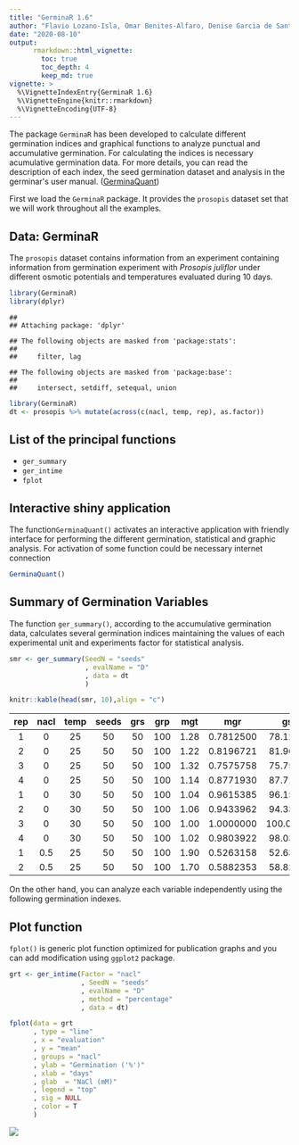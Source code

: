 ```yaml
---
title: "GerminaR 1.6"
author: "Flavio Lozano-Isla, Omar Benites-Alfaro, Denise Garcia de Santana, Marli A. Ranal, Marcelo Francisco Pompelli"
date: "2020-08-10"
output: 
      rmarkdown::html_vignette:
        toc: true
        toc_depth: 4
        keep_md: true
vignette: >
  %\VignetteIndexEntry{GerminaR 1.6}
  %\VignetteEngine{knitr::rmarkdown}
  %\VignetteEncoding{UTF-8}
---
```


The package `GerminaR` has been developed to calculate different germination indices and graphical functions to analyze punctual and accumulative germination. For calculating the indices is necessary acumulative germination data. For more details, you can read the description of each index, the seed germination dataset and analysis in the germinar's user manual. ([GerminaQuant](https://flavjack.github.io/germinaquant/))

First we load the `GerminaR` package. It provides the `prosopis` dataset set that we will work throughout all the examples. 

## Data: GerminaR

The `prosopis` dataset contains information from an experiment containing information from germination experiment with *Prosopis juliflor* under different osmotic potentials and temperatures evaluated during 10 days.


```r
library(GerminaR)
library(dplyr)
```

```
## 
## Attaching package: 'dplyr'
```

```
## The following objects are masked from 'package:stats':
## 
##     filter, lag
```

```
## The following objects are masked from 'package:base':
## 
##     intersect, setdiff, setequal, union
```

```r
library(GerminaR)
dt <- prosopis %>% mutate(across(c(nacl, temp, rep), as.factor))
```

## List of the principal functions

* `ger_summary`
* `ger_intime`
* `fplot` 

## Interactive shiny application

The function`GerminaQuant()` activates an interactive application with friendly interface for performing the different germination, statistical and graphic analysis. For activation of some function could be necessary internet connection


```r
GerminaQuant()
```

## Summary of Germination Variables

The function `ger_summary()`, according to the accumulative germination data, calculates several germination indices maintaining the values of each experimental unit and experiments factor for statistical analysis.


```r
smr <- ger_summary(SeedN = "seeds"
                   , evalName = "D"
                   , data = dt
                   )

knitr::kable(head(smr, 10),align = "c")
```



| rep | nacl | temp | seeds | grs | grp | mgt  |    mgr    |    gsp    |    unc    |    syn    |    vgt    |    sdg    |   cvg    |
|:---:|:----:|:----:|:-----:|:---:|:---:|:----:|:---------:|:---------:|:---------:|:---------:|:---------:|:---------:|:--------:|
|  1  |  0   |  25  |  50   | 50  | 100 | 1.28 | 0.7812500 | 78.12500  | 0.9461447 | 0.6302041 | 0.3281633 | 0.5728554 | 44.75433 |
|  2  |  0   |  25  |  50   | 50  | 100 | 1.22 | 0.8196721 | 81.96721  | 0.8157272 | 0.6661224 | 0.2159184 | 0.4646702 | 38.08772 |
|  3  |  0   |  25  |  50   | 50  | 100 | 1.32 | 0.7575758 | 75.75758  | 0.9043815 | 0.5559184 | 0.2220408 | 0.4712121 | 35.69788 |
|  4  |  0   |  25  |  50   | 50  | 100 | 1.14 | 0.8771930 | 87.71930  | 0.5842388 | 0.7542857 | 0.1228571 | 0.3505098 | 30.74648 |
|  1  |  0   |  30  |  50   | 50  | 100 | 1.04 | 0.9615385 | 96.15385  | 0.2422922 | 0.9216327 | 0.0391837 | 0.1979487 | 19.03353 |
|  2  |  0   |  30  |  50   | 50  | 100 | 1.06 | 0.9433962 | 94.33962  | 0.3274449 | 0.8848980 | 0.0575510 | 0.2398979 | 22.63188 |
|  3  |  0   |  30  |  50   | 50  | 100 | 1.00 | 1.0000000 | 100.00000 | 0.0000000 | 1.0000000 | 0.0000000 | 0.0000000 | 0.00000  |
|  4  |  0   |  30  |  50   | 50  | 100 | 1.02 | 0.9803922 | 98.03922  | 0.1414405 | 0.9600000 | 0.0200000 | 0.1414214 | 13.86484 |
|  1  | 0.5  |  25  |  50   | 50  | 100 | 1.90 | 0.5263158 | 52.63158  | 1.0844751 | 0.5812245 | 0.3775510 | 0.6144518 | 32.33957 |
|  2  | 0.5  |  25  |  50   | 50  | 100 | 1.70 | 0.5882353 | 58.82353  | 1.1985488 | 0.4800000 | 0.3775510 | 0.6144518 | 36.14422 |

On the other hand, you can analyze each variable independently using the following germination indexes.

## Plot function

`fplot()` is generic plot function optimized for publication graphs and you can add modification using `ggplot2` package.


```r
grt <- ger_intime(Factor = "nacl"
                  , SeedN = "seeds"
                  , evalName = "D"
                  , method = "percentage"
                  , data = dt)

fplot(data = grt
      , type = "line"
      , x = "evaluation"
      , y = "mean"
      , groups = "nacl"
      , ylab = "Germination ('%')"
      , xlab = "days"
      , glab  = "NaCl (mM)"
      , legend = "top"
      , sig = NULL
      , color = T
      )
```

![](D:/omar/Github/GerminaR/vignettes/GerminaR_files/figure-html/unnamed-chunk-4-1.png)<!-- -->

